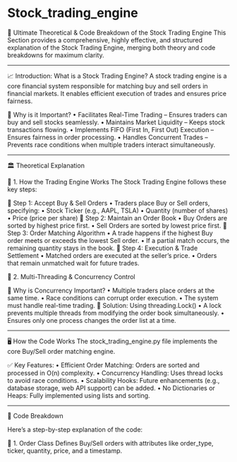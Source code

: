 # Stock_trading_engine

📖 Ultimate Theoretical & Code Breakdown of the Stock Trading Engine
This Section provides a comprehensive, highly effective, and structured explanation of the Stock Trading Engine, merging both theory and code breakdowns for maximum clarity.

---------------------------------------------------------------------------------------------------------------------------------------------------------------------------------------------------------------

📈 Introduction: What is a Stock Trading Engine?
A stock trading engine is a core financial system responsible for matching buy and sell orders in financial markets. It enables efficient execution of trades and ensures price fairness.

🚀 Why is it Important?
	•	Facilitates Real-Time Trading – Ensures traders can buy and sell stocks seamlessly.
	•	Maintains Market Liquidity – Keeps stock transactions flowing.
	•	Implements FIFO (First In, First Out) Execution – Ensures fairness in order processing.
	•	Handles Concurrent Trades – Prevents race conditions when multiple traders interact simultaneously.

---------------------------------------------------------------------------------------------------------------------------------------------------------------------------------------------------------------

🏛️ Theoretical Explanation

📌 1. How the Trading Engine Works
The Stock Trading Engine follows these key steps:

🔹 Step 1: Accept Buy & Sell Orders
	•	Traders place Buy or Sell orders, specifying:
	•	Stock Ticker (e.g., AAPL, TSLA)
	•	Quantity (number of shares)
	•	Price (price per share)
🔹 Step 2: Maintain an Order Book
	•	Buy Orders are sorted by highest price first.
	•	Sell Orders are sorted by lowest price first.
🔹 Step 3: Order Matching Algorithm
	•	A trade happens if the highest Buy order meets or exceeds the lowest Sell order.
	•	If a partial match occurs, the remaining quantity stays in the book.
🔹 Step 4: Execution & Trade Settlement
	•	Matched orders are executed at the seller’s price.
	•	Orders that remain unmatched wait for future trades.

📌 2. Multi-Threading & Concurrency Control

🔹 Why is Concurrency Important?
	•	Multiple traders place orders at the same time.
	•	Race conditions can corrupt order execution.
	•	The system must handle real-time trading.
🔹 Solution: Using threading.Lock()
	•	A lock prevents multiple threads from modifying the order book simultaneously.
	•	Ensures only one process changes the order list at a time.

---------------------------------------------------------------------------------------------------------------------------------------------------------------------------------------------------------------

🖥️ How the Code Works
The stock_trading_engine.py file implements the core Buy/Sell order matching engine.

✅ Key Features:
	•	Efficient Order Matching: Orders are sorted and processed in O(n) complexity.
	•	Concurrency Handling: Uses thread locks to avoid race conditions.
	•	Scalability Hooks: Future enhancements (e.g., database storage, web API support) can be added.
	•	No Dictionaries or Heaps: Fully implemented using lists and sorting.

 --------------------------------------------------------------------------------------------------------------------------------------------------------------------------------------------------------------

 📝 Code Breakdown

Here’s a step-by-step explanation of the code:

📌 1. Order Class
Defines Buy/Sell orders with attributes like order_type, ticker, quantity, price, and a timestamp.


